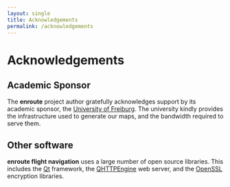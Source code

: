 ```yaml
---
layout: single
title: Acknowledgements
permalink: /acknowledgements
---
```


# Acknowledgements

## Academic Sponsor

The **enroute** project author gratefully acknowledges support by its academic sponsor, the <a href="https://www.uni-freiburg.de">University of Freiburg</a>.  The university kindly provides the infrastructure used to generate our maps, and the bandwidth required to serve them.

## Other software

**enroute flight navigation** uses a large number of open source libraries. This includes the <a href="https://www.qt.io">Qt</a> framework, the <a href="https://github.com/nitroshare/qhttpengine">QHTTPEngine</a> web server, and the <a href="https://www.openssl.org">OpenSSL</a> encryption libraries.
